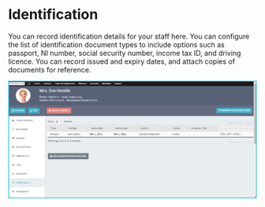 Identification
==========

You can record identification details for your staff here. You can configure the list of identification document types to include options such as passport, NI number, social security number, income tax ID, and driving licence. You can record issued and expiry dates, and attach copies of documents for reference. 

![image](../img/image12.png)